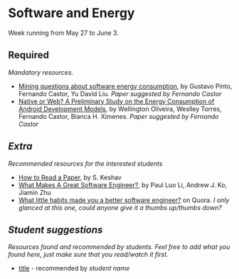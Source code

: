 # Software and Energy

Week running from May 27 to June 3.

## Required
*Mandatory resources.*

* [Mining questions about software energy consumption](http://citeseerx.ist.psu.edu/viewdoc/download?doi=10.1.1.438.8305&rep=rep1&type=pdf), by Gustavo Pinto, Fernando Castor, Yu David Liu. *Paper suggested by Fernando Castor*
* [Native or Web? A Preliminary Study on the Energy Consumption of Android Development Models](https://sites.google.com/a/cin.ufpe.br/castor/saner_2016_Javascript_final.pdf?attredirects=0&d=1), by Wellington Oliveira, Weslley Torres, Fernando Castor, Bianca H. Ximenes. *Paper suggested by Fernando Castor*

## *Extra*
*Recommended resources for the interested students*

* [How to Read a Paper](http://blizzard.cs.uwaterloo.ca/keshav/home/Papers/data/07/paper-reading.pdf), by S. Keshav
* [What Makes A Great Software Engineer?](https://faculty.washington.edu/ajko/papers/Li2015GreatEngineers.pdf), by Paul Luo Li, Andrew J. Ko, Jiamin Zhu
* [What little habits made you a better software engineer?](https://www.quora.com/What-little-habits-made-you-a-better-software-engineer) on Quora. *I only glanced at this one, could anyone give it a thumbs up/thumbs down?*


## *Student suggestions*
*Resources found and recommended by students. Feel free to add what you found here, just make sure that you read/watch it first.*

* [title](https://www.google.com) - recommended by *student name*

